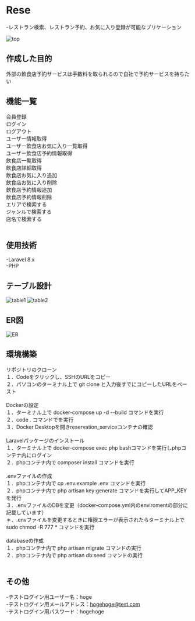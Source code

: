 # Rese
-レストラン検索、レストラン予約、お気に入り登録が可能なプリケーション

![top](https://github.com/MegumiKurokawa/20230906_megumisasaki_reservation_service/assets/127080181/eb81fd22-a640-4605-aa3e-5c844ec97b87)

## 作成した目的
外部の飲食店予約サービスは手数料を取られるので自社で予約サービスを持ちたい

## 機能一覧
会員登録<br>
ログイン<br>
ログアウト<br>
ユーザー情報取得<br>
ユーザー飲食店お気に入り一覧取得<br>
ユーザー飲食店予約情報取得<br>
飲食店一覧取得<br>
飲食店詳細取得<br>
飲食店お気に入り追加<br>
飲食店お気に入り削除<br>
飲食店予約情報追加<br>
飲食店予約情報削除<br>
エリアで検索する<br>
ジャンルで検索する<br>
店名で検索する<br><br>

## 使用技術
-Laravel 8.x<br>
-PHP

## テーブル設計
![table1](https://github.com/MegumiKurokawa/20230906_megumisasaki_reservation_service/assets/127080181/055f797b-840a-4728-8535-a56d4b0ea4a0)
![table2](https://github.com/MegumiKurokawa/20230906_megumisasaki_reservation_service/assets/127080181/c3b4af4a-137f-4fd2-94d6-c8210e7a95e8)

## ER図
![ER](https://github.com/MegumiKurokawa/20230906_megumisasaki_reservation_service/assets/127080181/b63d5a7a-538a-4a18-a3dd-f64abab42436)


## 環境構築
リポジトリのクローン<br>
１．Codeをクリックし、SSHのURLをコピー<br>
２．パソコンのターミナル上で git clone と入力後すでにコピーしたURLをペースト<br><br>
Dockerの設定<br>
１．ターミナル上で docker-compose up -d --build コマンドを実行<br>
２．code . コマンドでを実行<br>
３．Docker Desktopを開きreservation_serviceコンテナの確認<br><br>
Laravelパッケージのインストール<br>
１．ターミナル上で docker-compose exec php bashコマンドを実行しphpコンテナ内にログイン<br>
２．phpコンテナ内で composer install コマンドを実行<br><br>
.envファイルの作成<br>
１．phpコンテナ内で cp .env.example .env コマンドを実行<br>
２．phpコンテナ内で php artisan key:generate コマンドを実行してAPP_KEYを発行<br>
３．.envファイルのDBを変更（docker-compose.yml内のenviromentの部分に記載しています）<br>
＊．.envファイルを変更するときに権限エラーが表示されたらターミナル上でsudo chmod -R 777 * コマンドを実行<br><br>
databaseの作成<br>
１．phpコンテナ内で php artisan migrate コマンドの実行<br>
２．phpコンテナ内で php artisan db:seed コマンドの実行<br><br>

## その他
-テストログイン用ユーザー名：hoge<br>
-テストログイン用メールアドレス：hogehoge@test.com<br>
-テストログイン用パスワード：hogehoge
